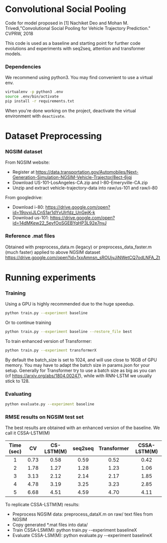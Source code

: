 # Convolutional Social Pooling

Code for model proposed in [1] Nachiket Deo and Mohan M. Trivedi,"Convolutional Social Pooling for Vehicle Trajectory Prediction." CVPRW, 2018

This code is used as a baseline and starting point for further code evolutions and experiments with seq2seq, attention and transformer models.

### Dependencies

We recommend using python3. You may find convenient to use a virtual env.

```bash
virtualenv -p python3 .env
source .env/bin/activate
pip install -r requirements.txt
```

When you're done working on the project, deactivate the virtual environment with ```deactivate```.


# Dataset Preprocessing

### NGSIM dataset
  
From NGSIM website:  
* Register at https://data.transportation.gov/Automobiles/Next-Generation-Simulation-NGSIM-Vehicle-Trajector/8ect-6jqj  
* Download US-101-LosAngeles-CA.zip and I-80-Emeryville-CA.zip  
* Unzip and extract vehicle-trajectory-data into raw/us-101 and raw/i-80  
  
From googledrive:  
* Download i-80: https://drive.google.com/open?id=19ovxiJLCnS1ar1dYvUIrfdz_UnGejK-k  
* Download us-101: https://drive.google.com/open?id=14dMKew22_5evfOoSGEBYqHP3L92e7nyJ  
  

### Reference .mat files
Obtained with preprocess_data.m (legacy) or preprocess_data_faster.m (much faster) applied to above NGSIM dataset    
https://drive.google.com/open?id=1xxAmnsn_sROUjvJiNWetCQ7odLNFA_Zt  

# Running experiments

### Training  

Using a GPU is highly recommended due to the huge speedup.
```bash
python train.py --experiment baseline
```
Or to continue training  
```bash
python train.py --experiment baseline --restore_file best
```

To train enhanced version of Transformer:
```bash
python train.py --experiment transformerX
```
By default the batch_size is set to 1024, and will use close to 16GB of GPU memory. 
You may have to adapt the batch size in params.json for your setup. Generally for Transformer try to use a batch size as big as you can (cf https://arxiv.org/abs/1804.00247), while with RNN-LSTM we usually stick to 128.

### Evaluating 

```bash
python evaluate.py --experiment baseline
```

### RMSE results on NGSIM test set

The best results are obtained with an enhanced version of the baseline. We call it CSSA-LSTM(M)  

| Time (sec) | CV        | CS-LSTM(M) | seq2seq   |Transformer | CSSA-LSTM(M)|
|:----------:|:---------:|:----------:|:---------:|:----------:|:-----------:|
|      1     |   0.73    |    0.58    |    0.59   |    0.52    |   0.42      |
|      2     |   1.78    |    1.27    |    1.28   |    1.23    |   1.06      |
|      3     |   3.13    |    2.12    |    2.14   |    2.17    |   1.85      |
|      4     |   4.78    |    3.19    |    3.25   |    3.23    |   2.85      |
|      5     |   6.68    |    4.51    |    4.59   |    4.70    |   4.11      |

To replicate CSSA-LSTM(M) results:
* Preprocess NGSIM data: preprocess_dataX.m on raw/ text files from NGSIM
* Copy generated *.mat files into data/
* Train CSSA-LSM(M): python train.py --experiment baselineX
* Evaluate CSSA-LSM(M): python evaluate.py --experiment baselineX
